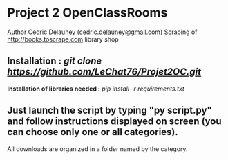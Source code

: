 # Project 2 OpenClassRooms
Author Cedric Delauney (cedric.delauney@gmail.com)
Scraping of http://books.toscrape.com library shop

## **Installation :** *git clone https://github.com/LeChat76/Projet2OC.git*
**Installation of libraries needed :** *pip install -r requirements.txt*

## Just launch the script by typing "py script.py" and follow instructions displayed on screen (you can choose only one or all categories).
All downloads are organized in a folder named by the category. 


